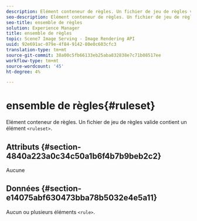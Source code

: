 ```yaml
---
description: Elément conteneur de règles. Un fichier de jeu de règles valide contient un élément <ensemble de règles>.
seo-description: Elément conteneur de règles. Un fichier de jeu de règles valide contient un élément <ensemble de règles>.
seo-title: ensemble de règles
solution: Experience Manager
title: ensemble de règles
topic: Scene7 Image Serving - Image Rendering API
uuid: 92e691ac-079e-4f84-9142-80e0c603cfc3
translation-type: tm+mt
source-git-commit: 38a00c5fb66133eb25aba832838e7c71b08517ee
workflow-type: tm+mt
source-wordcount: '45'
ht-degree: 4%

---
```



# ensemble de règles{#ruleset}

Elément conteneur de règles. Un fichier de jeu de règles valide contient un élément `<ruleset>`.

## Attributs {#section-4840a223a0c34c50a1b6f4b7b9beb2c2}

Aucune

## Données {#section-e14075abf630473bba78b5032e4e5a11}

Aucun ou plusieurs éléments `<rule>`.
